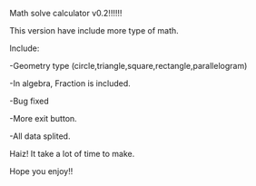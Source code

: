 Math solve calculator v0.2!!!!!!

This version have include more type of math.


Include:

-Geometry type (circle,triangle,square,rectangle,parallelogram)

-In algebra, Fraction is included.

-Bug fixed

-More exit button.

-All data splited.

Haiz! It take a lot of time to make.

Hope you enjoy!!





